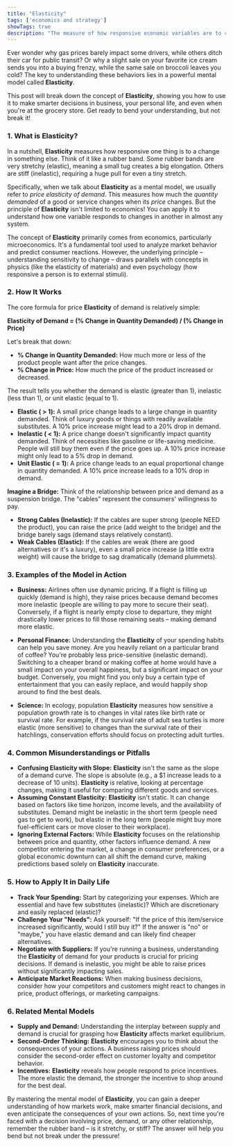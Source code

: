 ```yaml
---
title: "Elasticity"
tags: ['economics and strategy']
showTags: true
description: "The measure of how responsive economic variables are to changes in another variable, crucial for understanding market sensitivity to price changes."
---
```



Ever wonder why gas prices barely impact some drivers, while others ditch their car for public transit? Or why a slight sale on your favorite ice cream sends you into a buying frenzy, while the same sale on broccoli leaves you cold? The key to understanding these behaviors lies in a powerful mental model called **Elasticity**.

This post will break down the concept of **Elasticity**, showing you how to use it to make smarter decisions in business, your personal life, and even when you're at the grocery store. Get ready to bend your understanding, but not break it!

### 1. What is **Elasticity**?

In a nutshell, **Elasticity** measures how responsive one thing is to a change in something else. Think of it like a rubber band. Some rubber bands are very stretchy (elastic), meaning a small tug creates a big elongation. Others are stiff (inelastic), requiring a huge pull for even a tiny stretch.

Specifically, when we talk about **Elasticity** as a mental model, we usually refer to *price elasticity of demand*. This measures how much the *quantity demanded* of a good or service changes when its *price* changes. But the principle of **Elasticity** isn't limited to economics! You can apply it to understand how one variable responds to changes in another in almost any system.

The concept of **Elasticity** primarily comes from economics, particularly microeconomics. It's a fundamental tool used to analyze market behavior and predict consumer reactions. However, the underlying principle – understanding sensitivity to change – draws parallels with concepts in physics (like the elasticity of materials) and even psychology (how responsive a person is to external stimuli).

### 2. How It Works

The core formula for price **Elasticity** of demand is relatively simple:

**Elasticity of Demand = (% Change in Quantity Demanded) / (% Change in Price)**

Let's break that down:

*   **% Change in Quantity Demanded:** How much more or less of the product people want after the price changes.
*   **% Change in Price:** How much the price of the product increased or decreased.

The result tells you whether the demand is elastic (greater than 1), inelastic (less than 1), or unit elastic (equal to 1).

*   **Elastic ( > 1):** A small price change leads to a large change in quantity demanded. Think of luxury goods or things with readily available substitutes. A 10% price increase might lead to a 20% drop in demand.
*   **Inelastic ( < 1):** A price change doesn't significantly impact quantity demanded. Think of necessities like gasoline or life-saving medicine. People will still buy them even if the price goes up. A 10% price increase might only lead to a 5% drop in demand.
*   **Unit Elastic ( = 1):** A price change leads to an equal proportional change in quantity demanded. A 10% price increase leads to a 10% drop in demand.

**Imagine a Bridge:** Think of the relationship between price and demand as a suspension bridge. The "cables" represent the consumers' willingness to pay.

*   **Strong Cables (Inelastic):** If the cables are super strong (people NEED the product), you can raise the price (add weight to the bridge) and the bridge barely sags (demand stays relatively constant).
*   **Weak Cables (Elastic):** If the cables are weak (there are good alternatives or it's a luxury), even a small price increase (a little extra weight) will cause the bridge to sag dramatically (demand plummets).

### 3. Examples of the Model in Action

*   **Business:** Airlines often use dynamic pricing. If a flight is filling up quickly (demand is high), they raise prices because demand becomes more inelastic (people are willing to pay more to secure their seat). Conversely, if a flight is nearly empty close to departure, they might drastically lower prices to fill those remaining seats – making demand more elastic.

*   **Personal Finance:** Understanding the **Elasticity** of your spending habits can help you save money. Are you heavily reliant on a particular brand of coffee? You're probably less price-sensitive (inelastic demand). Switching to a cheaper brand or making coffee at home would have a small impact on your overall happiness, but a significant impact on your budget. Conversely, you might find you only buy a certain type of entertainment that you can easily replace, and would happily shop around to find the best deals.

*   **Science:** In ecology, population **Elasticity** measures how sensitive a population growth rate is to changes in vital rates like birth rate or survival rate. For example, if the survival rate of adult sea turtles is more elastic (more sensitive) to changes than the survival rate of their hatchlings, conservation efforts should focus on protecting adult turtles.

### 4. Common Misunderstandings or Pitfalls

*   **Confusing Elasticity with Slope:** **Elasticity** isn't the same as the slope of a demand curve. The slope is absolute (e.g., a $1 increase leads to a decrease of 10 units). **Elasticity** is relative, looking at percentage changes, making it useful for comparing different goods and services.
*   **Assuming Constant Elasticity:** **Elasticity** isn't static. It can change based on factors like time horizon, income levels, and the availability of substitutes. Demand might be inelastic in the short term (people need gas to get to work), but elastic in the long term (people might buy more fuel-efficient cars or move closer to their workplace).
*   **Ignoring External Factors:** While **Elasticity** focuses on the relationship between price and quantity, other factors influence demand. A new competitor entering the market, a change in consumer preferences, or a global economic downturn can all shift the demand curve, making predictions based solely on **Elasticity** inaccurate.

### 5. How to Apply It in Daily Life

*   **Track Your Spending:** Start by categorizing your expenses. Which are essential and have few substitutes (inelastic)? Which are discretionary and easily replaced (elastic)?
*   **Challenge Your "Needs":** Ask yourself: "If the price of this item/service increased significantly, would I still buy it?" If the answer is "no" or "maybe," you have elastic demand and can likely find cheaper alternatives.
*   **Negotiate with Suppliers:** If you're running a business, understanding the **Elasticity** of demand for your products is crucial for pricing decisions. If demand is inelastic, you might be able to raise prices without significantly impacting sales.
*   **Anticipate Market Reactions:** When making business decisions, consider how your competitors and customers might react to changes in price, product offerings, or marketing campaigns.

### 6. Related Mental Models

*   **Supply and Demand:** Understanding the interplay between supply and demand is crucial for grasping how **Elasticity** affects market equilibrium.
*   **Second-Order Thinking:** **Elasticity** encourages you to think about the consequences of your actions. A business raising prices should consider the second-order effect on customer loyalty and competitor behavior.
*   **Incentives:** **Elasticity** reveals how people respond to price incentives. The more elastic the demand, the stronger the incentive to shop around for the best deal.

By mastering the mental model of **Elasticity**, you can gain a deeper understanding of how markets work, make smarter financial decisions, and even anticipate the consequences of your own actions. So, next time you're faced with a decision involving price, demand, or any other relationship, remember the rubber band – is it stretchy, or stiff? The answer will help you bend but not break under the pressure!


